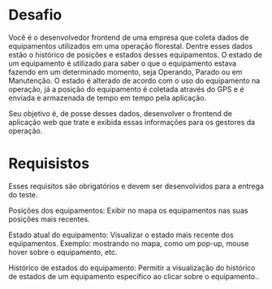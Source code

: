 # Desafio
Você é o desenvolvedor frontend de uma empresa que coleta dados de equipamentos utilizados em uma operação florestal. Dentre esses dados estão o histórico de posições e estados desses equipamentos. O estado de um equipamento é utilizado para saber o que o equipamento estava fazendo em um determinado momento, seja Operando, Parado ou em Manutenção. O estado é alterado de acordo com o uso do equipamento na operação, já a posição do equipamento é coletada através do GPS e é enviada e armazenada de tempo em tempo pela aplicação.

Seu objetivo é, de posse desses dados, desenvolver o frontend de aplicação web que trate e exibida essas informações para os gestores da operação.

# Requisistos
Esses requisitos são obrigatórios e devem ser desenvolvidos para a entrega do teste.

Posições dos equipamentos: Exibir no mapa os equipamentos nas suas posições mais recentes.

Estado atual do equipamento: Visualizar o estado mais recente dos equipamentos. Exemplo: mostrando no mapa, como um pop-up, mouse hover sobre o equipamento, etc.

Histórico de estados do equipamento: Permitir a visualização do histórico de estados de um equipamento específico ao clicar sobre o equipamento..
